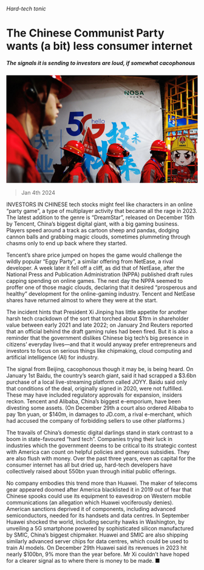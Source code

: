 ###### Hard-tech tonic

# The Chinese Communist Party wants (a bit) less consumer internet 

##### The signals it is sending to investors are loud, if somewhat cacophonous 

![image](images/20240106_WBP001.jpg) 

> Jan 4th 2024 

INVESTORS IN CHINESE tech stocks might feel like characters in an online “party game”, a type of multiplayer activity that became all the rage in 2023. The latest addition to the genre is “DreamStar”, released on December 15th by Tencent, China’s biggest digital giant, with a big gaming business. Players speed around a track as cartoon sheep and pandas, dodging cannon balls and grabbing magic clouds, sometimes plummeting through chasms only to end up back where they started. 

Tencent’s share price jumped on hopes the game would challenge the wildly popular “Eggy Party”, a similar offering from NetEase, a rival developer. A week later it fell off a cliff, as did that of NetEase, after the National Press and Publication Administration (NPPA) published draft rules capping spending on online games. The next day the NPPA seemed to proffer one of those magic clouds, declaring that it desired “prosperous and healthy” development for the online-gaming industry. Tencent and NetEase shares have returned almost to where they were at the start.

The incident hints that President Xi Jinping has little appetite for another harsh tech crackdown of the sort that torched about $1trn in shareholder value between early 2021 and late 2022; on January 2nd Reuters reported that an official behind the draft gaming rules had been fired. But it is also a reminder that the government dislikes Chinese big tech’s big presence in citizens’ everyday lives—and that it would anyway prefer entrepreneurs and investors to focus on serious things like chipmaking, cloud computing and artificial intelligence (AI) for industry. 

The signal from Beijing, cacophonous though it may be, is being heard. On January 1st Baidu, the country’s search giant, said it had scrapped a $3.6bn purchase of a local live-streaming platform called JOYY. Baidu said only that conditions of the deal, originally signed in 2020, were not fulfilled. These may have included regulatory approvals for expansion, insiders reckon. Tencent and Alibaba, China’s biggest e-emporium, have been divesting some assets. (On December 29th a court also ordered Alibaba to pay 1bn yuan, or $140m, in damages to JD.com, a rival e-merchant, which had accused the company of forbidding sellers to use other platforms.)

The travails of China’s domestic digital darlings stand in stark contrast to a boom in state-favoured “hard tech”. Companies trying their luck in industries which the government deems to be critical to its strategic contest with America can count on helpful policies and generous subsidies. They are also flush with money. Over the past three years, even as capital for the consumer internet has all but dried up, hard-tech developers have collectively raised about 550bn yuan through initial public offerings. 

No company embodies this trend more than Huawei. The maker of telecoms gear appeared doomed after America blacklisted it in 2019 out of fear that Chinese spooks could use its equipment to eavesdrop on Western mobile communications (an allegation which Huawei vociferously denies). American sanctions deprived it of components, including advanced semiconductors, needed for its handsets and data centres. In September Huawei shocked the world, including security hawks in Washington, by unveiling a 5G smartphone powered by sophisticated silicon manufactured by SMIC, China’s biggest chipmaker. Huawei and SMIC are also shipping similarly advanced server chips for data centres, which could be used to train AI models. On December 29th Huawei said its revenues in 2023 hit nearly $100bn, 9% more than the year before. Mr Xi couldn’t have hoped for a clearer signal as to where there is money to be made. ■


